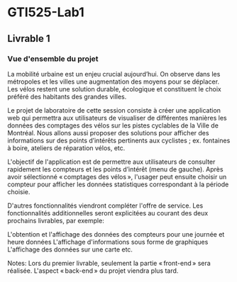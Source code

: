 # GTI525-Lab1 
## Livrable 1

### Vue d'ensemble du projet
La mobilité urbaine est un enjeu crucial aujourd’hui. On observe dans les métropoles et les villes une augmentation des moyens pour se déplacer. Les vélos restent une solution durable, écologique et constituent le choix préféré des habitants des grandes villes.

Le projet de laboratoire de cette session consiste à créer une application web qui permettra aux utilisateurs de visualiser de différentes manières les données des comptages des vélos sur les pistes cyclables de la Ville de Montréal. Nous allons aussi proposer des solutions pour afficher des informations sur des points d’intérêts pertinents aux cyclistes ; ex. fontaines à boire, ateliers de réparation vélos, etc.

L'objectif de l'application est de permettre aux utilisateurs de consulter rapidement les compteurs et les points d’intérêt (menu de gauche). Après avoir sélectionné « comptages des vélos », l'usager peut ensuite choisir un compteur pour afficher les données statistiques correspondant à la période choisie.

D'autres fonctionnalités viendront compléter l'offre de service. Les fonctionnalités additionnelles seront explicitées au courant des deux prochains livrables, par exemple:

L'obtention et l'affichage des données des compteurs pour une journée et heure données
L'affichage d'informations sous forme de graphiques
L'affichage des données sur une carte
etc.

Notes: Lors du premier livrable, seulement la partie « front-end » sera réalisée. L'aspect « back-end » du projet viendra plus tard.
